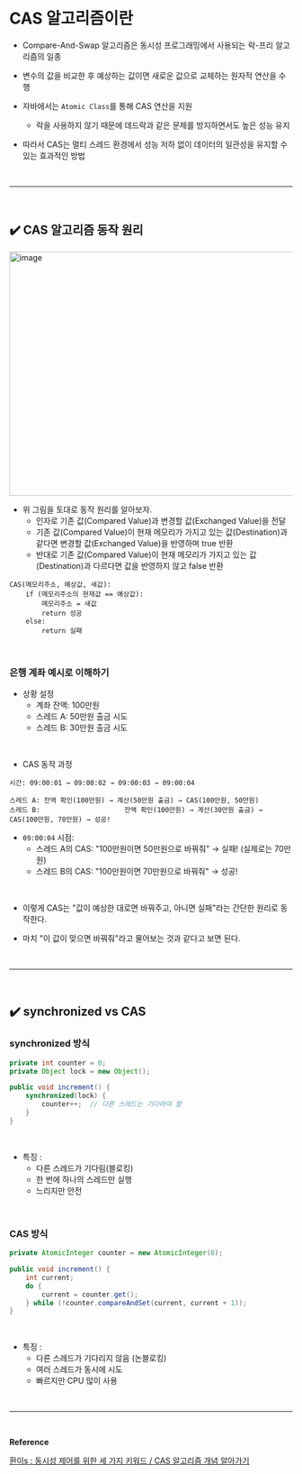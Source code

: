 # CAS 알고리즘이란
- Compare-And-Swap 알고리즘은 동시성 프로그래밍에서 사용되는 락-프리 알고리즘의 일종

- 변수의 값을 비교한 후 예상하는 값이면 새로운 값으로 교체하는 원자적 연산을 수행

- 자바에서는 `Atomic Class`를 통해 CAS 연산을 지원
  - 락을 사용하지 않기 때문에 데드락과 같은 문제를 방지하면서도 높은 성능 유지
 
- 따라서 CAS는 멀티 스레드 환경에서 성능 저하 없이 데이터의 일관성을 유지할 수 있는 효과적인 방법
<br>
<hr>
<br>

## ✔️ CAS 알고리즘 동작 원리
<img width="538" height="433" alt="image" src="https://github.com/user-attachments/assets/1d6416a6-291b-4acb-ad69-c1ae15cfe532" />
<br>

- 위 그림을 토대로 동작 원리를 알아보자.
  - 인자로 기존 값(Compared Value)과 변경할 값(Exchanged Value)을 전달
  - 기존 값(Compared Value)이 현재 메모리가 가지고 있는 값(Destination)과 같다면 변경할 값(Exchanged Value)을 반영하며 true 반환
  - 반대로 기존 값(Compared Value)이 현재 메모리가 가지고 있는 값(Destination)과 다르다면 값을 반영하지 않고 false 반환

```
CAS(메모리주소, 예상값, 새값):
    if (메모리주소의 현재값 == 예상값):
        메모리주소 = 새값
        return 성공
    else:
        return 실패
```
<br>

### 은행 계좌 예시로 이해하기
- 상황 설정
  - 계좌 잔액: 100만원
  - 스레드 A: 50만원 출금 시도
  - 스레드 B: 30만원 출금 시도
<br>

- CAS 동작 과정
```
시간: 09:00:01 → 09:00:02 → 09:00:03 → 09:00:04

스레드 A: 잔액 확인(100만원) → 계산(50만원 출금) → CAS(100만원, 50만원)
스레드 B:                     잔액 확인(100만원) → 계산(30만원 출금) → CAS(100만원, 70만원) → 성공!
```

- `09:00:04` 시점:
  - 스레드 A의 CAS: "100만원이면 50만원으로 바꿔줘" → 실패! (실제로는 70만원)
  - 스레드 B의 CAS: "100만원이면 70만원으로 바꿔줘" → 성공!
<br>

- 이렇게 CAS는 "값이 예상한 대로면 바꿔주고, 아니면 실패"라는 간단한 원리로 동작한다.

- 마치 "이 값이 맞으면 바꿔줘"라고 물어보는 것과 같다고 보면 된다.
<br>
<hr>
<br>

## ✔️ synchronized vs CAS
### synchronized 방식
```java
private int counter = 0;
private Object lock = new Object();

public void increment() {
    synchronized(lock) {
        counter++;  // 다른 스레드는 기다려야 함
    }
}
```
<br>

- 특징 : 
  - 다른 스레드가 기다림(블로킹)
  - 한 번에 하나의 스레드만 실행
  - 느리지만 안전
<br>

### CAS 방식
```java
private AtomicInteger counter = new AtomicInteger(0);

public void increment() {
    int current;
    do {
        current = counter.get();
    } while (!counter.compareAndSet(current, current + 1));
}
```
<br>

- 특징 : 
  - 다른 스레드가 기다리지 않음 (논블로킹)
  - 여러 스레드가 동시에 시도
  - 빠르지만 CPU 많이 사용
<br>
<hr>
<br>

**Reference**<br>

[환이s : 동시성 제어를 위한 세 가지 키워드 / CAS 알고리즘 개념 알아가기](https://drg2524.tistory.com/195)<br>

